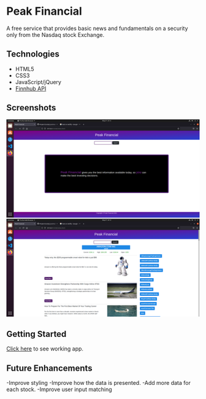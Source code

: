 # Peak Financial

A free service that provides basic news and fundamentals on a security only from the Nasdaq stock Exchange.

## Technologies

- HTML5
- CSS3
- JavaScript/jQuery
- [Finnhub API](https://finnhub.io/)

## Screenshots

![screenshot](/img/homePage.png)
![screenshot](/img/searchResult.png)

## Getting Started

[Click here](https://mystifying-montalcini-373ea5.netlify.app/) to see working app.

## Future Enhancements

-Improve styling
-Improve how the data is presented.
-Add more data for each stock.
-Improve user input matching
